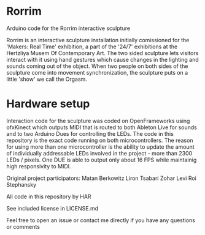 # Rorrim
Arduino code for the Rorrim interactive sculpture

Rorrim is an interactive sculpture installation initially comissioned for the 'Makers: Real Time' exhibition, a part of the '24/7' exhibitions at the Hertzliya Musem Of Contemporary Art.
The two sided sculpture lets visitors interact with it using hand gestures which cause changes in the lighting and sounds coming out of the object. When two people on both sides of the sculpture come into movement synchronization, the sculpture puts on a little 'show' we call the Orgasm. 

# Hardware setup
Interaction code for the sculpture was coded on OpenFrameworks using ofxKinect which outputs MIDI that is routed to both Ableton Live for sounds and to two Arduino Dues for controlling the LEDs. The code in this repository is the exact code running on both microcontrollers.
The reason for using more than one microcontroller is the ability to update the amount of individually addressable LEDs involved in the project - more than 2300 LEDs / pixels. One DUE is able to output only about 16 FPS while maintainig high responsivity to MIDI.

Original project participators:
Matan Berkowitz
Liron Tsabari
Zohar Levi
Roi Stephansky

All code in this repository by HAR

See included license in LICENSE.md

Feel free to open an issue or contact me directly if you have any questions or comments
